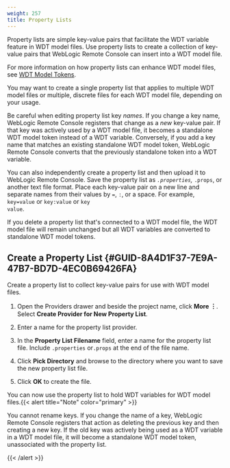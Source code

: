 ```yaml
---
weight: 257
title: Property Lists
---
```




Property lists are simple key-value pairs that facilitate the WDT variable feature in WDT model files. Use property lists to create a collection of key-value pairs that WebLogic Remote Console can insert into a WDT model file.

For more information on how property lists can enhance WDT model files, see [WDT Model Tokens](../wdt-model-files#GUID-0C7510AB-67B2-4EF5-8DAB-5A09DC2BD2E8).

You may want to create a single property list that applies to multiple WDT model files or multiple, discrete files for each WDT model file, depending on your usage.

Be careful when editing property list key *names*. If you change a key name, WebLogic Remote Console registers that change as a *new* key-value pair. If that key was actively used by a WDT model file, it becomes a standalone WDT model token instead of a WDT variable. Conversely, if you add a key name that matches an existing standalone WDT model token, WebLogic Remote Console converts that the previously standalone token into a WDT variable.

You can also independently create a property list and then upload it to WebLogic Remote Console. Save the property list as <code>*.properties</code>, <code>*.props</code>, or another text file format. Place each key-value pair on a new line and separate names from their values by <code>=</code>, <code>:</code>, or a space. For example, <code>key=value</code> or <code>key:value</code> or <code>key value</code>.

If you delete a property list that's connected to a WDT model file, the WDT model file will remain unchanged but all WDT variables are converted to standalone WDT model tokens.

## Create a Property List {#GUID-8A4D1F37-7E9A-47B7-BD7D-4EC0B69426FA}

Create a property list to collect key-value pairs for use with WDT model files.

1.  Open the Providers drawer and beside the project name, click **More ︙**. Select **Create Provider for New Property List**.

2.  Enter a name for the property list provider.

3.  In the **Property List Filename** field, enter a name for the property list file. Include <code>.properties</code> or<code>.props</code> at the end of the file name.

4.  Click **Pick Directory** and browse to the directory where you want to save the new property list file.

5.  Click **OK** to create the file.


You can now use the property list to hold WDT variables for WDT model files.{{< alert title="Note" color="primary" >}}

 You cannot rename keys. If you change the name of a key, WebLogic Remote Console registers that action as deleting the previous key and then creating a new key. If the old key was actively being used as a WDT variable in a WDT model file, it will become a standalone WDT model token, unassociated with the property list.

{{< /alert >}}


